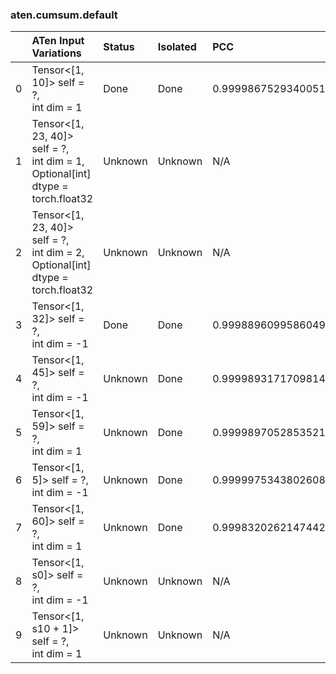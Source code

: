 ### aten.cumsum.default
|    | ATen Input Variations                                                                | Status   | Isolated   | PCC                | Host   |
|---:|:-------------------------------------------------------------------------------------|:---------|:-----------|:-------------------|:-------|
|  0 | Tensor<[1, 10]> self = ?,<br>int dim = 1                                             | Done     | Done       | 0.9999867529340051 | -1     |
|  1 | Tensor<[1, 23, 40]> self = ?,<br>int dim = 1,<br>Optional[int] dtype = torch.float32 | Unknown  | Unknown    | N/A                | N/A    |
|  2 | Tensor<[1, 23, 40]> self = ?,<br>int dim = 2,<br>Optional[int] dtype = torch.float32 | Unknown  | Unknown    | N/A                | N/A    |
|  3 | Tensor<[1, 32]> self = ?,<br>int dim = -1                                            | Done     | Done       | 0.9998896099586049 | -1     |
|  4 | Tensor<[1, 45]> self = ?,<br>int dim = -1                                            | Unknown  | Done       | 0.9999893171709814 | -1     |
|  5 | Tensor<[1, 59]> self = ?,<br>int dim = 1                                             | Unknown  | Done       | 0.9999897052853521 | -1     |
|  6 | Tensor<[1, 5]> self = ?,<br>int dim = -1                                             | Unknown  | Done       | 0.9999975343802608 | -1     |
|  7 | Tensor<[1, 60]> self = ?,<br>int dim = 1                                             | Unknown  | Done       | 0.9998320262147442 | -1     |
|  8 | Tensor<[1, s0]> self = ?,<br>int dim = -1                                            | Unknown  | Unknown    | N/A                | N/A    |
|  9 | Tensor<[1, s10 + 1]> self = ?,<br>int dim = 1                                        | Unknown  | Unknown    | N/A                | N/A    |

